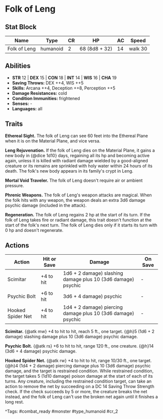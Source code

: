 # Folk of Leng

## Stat Block

| Name | Type | CR | HP | AC | Speed |
|------|------|----|----|----|-------|
| Folk of Leng | humanoid | 2 | 68 (8d8 + 32) | 14 | walk 30 |

## Abilities

- **STR** 12 | **DEX** 15 | **CON** 18 | **INT** 14 | **WIS** 16 | **CHA** 19
- **Saving Throws:** DEX ++4, WIS ++5  
- **Skills:** Arcana ++4, Deception ++8, Perception ++5  
- **Damage Resistances:** cold  
- **Condition Immunities:** frightened  
- **Senses:** -  
- **Languages:** all

## Traits

**Ethereal Sight.** The folk of Leng can see 60 feet into the Ethereal Plane when it is on the Material Plane, and vice versa.

**Leng Rejuvenation.** If the folk of Leng dies on the Material Plane, it gains a new body in {@dice 1d10} days, regaining all its hp and becoming active again, unless it is killed with radiant damage wielded by a good-aligned creature or its remains are sprinkled with holy water within 24 hours of its death. The folk's new body appears in its family's crypt in Leng.

**Mortal Void Traveler.** The folk of Leng doesn't require air or ambient pressure.

**Phrenic Weapons.** The folk of Leng's weapon attacks are magical. When the folk hits with any weapon, the weapon deals an extra 3d6 damage psychic damage (included in the attack).

**Regeneration.** The folk of Leng regains 2 hp at the start of its turn. If the folk of Leng takes fire or radiant damage, this trait doesn't function at the start of the folk's next turn. The folk of Leng dies only if it starts its turn with 0 hp and doesn't regenerate.


## Actions

| Action | Hit or Save | Damage | On Save |
|--------|--------------|--------|----------|
| Scimitar | +4 to hit | 1d6 + 2 damage) slashing damage plus 10 (3d6 damage) psychic | - |
| Psychic Bolt | +6 to hit | 3d6 + 4 damage) psychic | - |
| Hooked Spider Net | +4 to hit | 1d4 + 2 damage) piercing damage plus 10 (3d6 damage) psychic | - |

**Scimitar.** {@atk mw} +4 to hit to hit, reach 5 ft., one target. {@h}5 (1d6 + 2 damage) slashing damage plus 10 (3d6 damage) psychic damage.

**Psychic Bolt.** {@atk rs} +6 to hit to hit, range 120 ft., one creature. {@h}14 (3d6 + 4 damage) psychic damage.

**Hooked Spider Net.** {@atk rw} +4 to hit to hit, range 10/30 ft., one target. {@h}4 (1d4 + 2 damage) piercing damage plus 10 (3d6 damage) psychic damage, and the target is restrained condition. While restrained condition, the target takes 5 (1d10 damage) poison damage at the start of each of its turns. Any creature, including the restrained condition target, can take an action to remove the net by succeeding on a DC 14 Saving Throw Strength check. If the check succeeds by 5 or more, the creature breaks the net instead, and the folk of Leng can't use the broken net again until it finishes a long rest.


^Tags: #combat_ready #monster #type_humanoid #cr_2